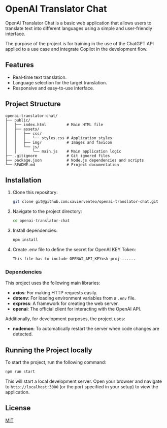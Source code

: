 # OpenAI Translator Chat

OpenAI Translator Chat is a basic web application that allows users to translate text into different languages using a simple and user-friendly interface.

The purpose of the project is for training in the use of the ChatGPT API applied to a use case and integrate Copilot in the development flow.

## Features

- Real-time text translation.
- Language selection for the target translation.
- Responsive and easy-to-use interface.

## Project Structure

```
openai-translator-chat/
├── public/
│   ├── index.html         # Main HTML file
│   ├── assets/
│   │   ├── css/
│   │   │   └── styles.css # Application styles
│   │   ├── img/           # Images and favicon
│   │   └── js/
│   │       └── main.js    # Main application logic
├── .gitignore             # Git ignored files
├── package.json           # Node.js dependencies and scripts
└── README.md              # Project documentation
```

## Installation

1. Clone this repository:
   ```bash
   git clone git@github.com:xavierventeo/openai-translator-chat.git
2. Navigate to the project directory:
   ```bash
   cd openai-translator-chat
   ```
3. Install dependencies:
   ```bash
   npm install
   ```
4. Create .env file to define the secret for OpenAI KEY Token:
   ```bash
   This file has to include OPENAI_API_KEY=sk-proj-......
   ```

### Dependencies

This project uses the following main libraries:

- **axios**: For making HTTP requests easily.
- **dotenv**: For loading environment variables from a `.env` file.
- **express**: A framework for creating the web server.
- **openai**: The official client for interacting with the OpenAI API.

Additionally, for development purposes, the project uses:

- **nodemon**: To automatically restart the server when code changes are detected.


## Running the Project locally

To start the project, run the following command:
```bash
npm run start
```

This will start a local development server. Open your browser and navigate to `http://localhost:3000` (or the port specified in your setup) to view the application.

## License
[MIT](https://choosealicense.com/licenses/mit/)
